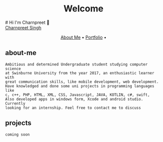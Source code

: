 <h1 align="center">Welcome</h1>
# Hi I'm Charnpreet 👋
  <div class="LI-profile-badge"  data-version="v1" data-size="medium" data-locale="en_US" data-type="vertical" data-theme="dark" data-vanity="charn89"><a class="LI-    simple-link" href='https://au.linkedin.com/in/charn89?trk=profile-badge'>Charnpreet Singh</a></div>

<p align="center">
  <a href="#about-me">About Me</a> •
  <a href="#projects">Portfolio</a> •
</p>

## about-me
    Ambitious and determined Undergraduate student studying computer science 
    at Swinburne University from the year 2017, an enthusiastic learner with 
    great communication skills, like mobile development, web development. 
    Have knowledged and done some uni projects in programming languages like 
    c, c++, PHP, HTML, XML, CSS, Javascript, JAVA, KOTLIN, c#, swift, 
    Also developed apps in windows form, Xcode and android studio. Currently 
    looking for an internship. Feel free to contact me to discuss 

## projects
    coming soon
    
    
